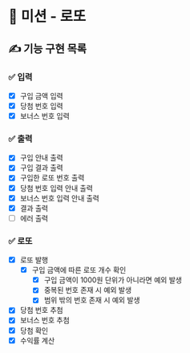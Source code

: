 # 🚀 미션 - 로또

## ✍ 기능 구현 목록

### ✅ 입력
- [x] 구입 금액 입력
- [x] 당첨 번호 입력
- [x] 보너스 번호 입력

### ✅ 출력
- [x] 구입 안내 출력
- [x] 구입 결과 출력
- [x] 구입한 로또 번호 출력
- [x] 당첨 번호 입력 안내 출력
- [x] 보너스 번호 입력 안내 출력
- [x] 결과 출력
- [ ] 에러 출력

### ✅ 로또
- [x] 로또 발행
  - [x] 구입 금액에 따른 로또 개수 확인
    - [x] 구입 금액이 1000원 단위가 아니라면 예외 발생
    - [x] 중복된 번호 존재 시 예외 발생
    - [x] 범위 밖의 번호 존재 시 예외 발생
- [x] 당첨 번호 추첨
- [x] 보너스 번호 추첨
- [x] 당첨 확인
- [x] 수익률 계산
